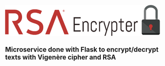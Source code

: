 <img src="https://github.com/AxelJunes/RSA_Encrypter/blob/master/Flask/static/img/logo.png" height=100>

## Microservice done with Flask to encrypt/decrypt texts with Vigenère cipher and RSA
